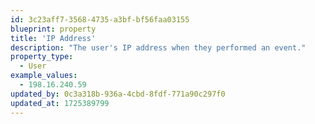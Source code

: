 ```yaml
---
id: 3c23aff7-3568-4735-a3bf-bf56faa03155
blueprint: property
title: 'IP Address'
description: "The user's IP address when they performed an event."
property_type:
  - User
example_values:
  - 198.16.240.59
updated_by: 0c3a318b-936a-4cbd-8fdf-771a90c297f0
updated_at: 1725389799
---
```

